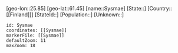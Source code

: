 ﻿---
location: [61.45,25.85]
mapzoom: [7,12] 
mapmarker: city 
type: City
tags:
- geo/City


SpocWebEntityId: 34701
isDeleted: false
confidential: public

---
[geo-lon::25.85]
[geo-lat::61.45]
[name::Sysmae]
[State::]
[Country::[[Finland]]]
[StateId::]
[Population::]
[Unknown::]


```leaflet
id: Sysmae
coordinates: [[Sysmae]]
markerFile: [[Sysmae]]
defaultZoom: 11 
maxZoom: 18
```
